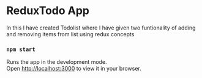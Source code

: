 # ReduxTodo App
In this I have created Todolist where I have given two funtionality of adding and removing items from list using redux concepts

### `npm start`

Runs the app in the development mode.\
Open [http://localhost:3000](http://localhost:3000) to view it in your browser.
